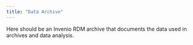 ```yaml
---
title: "Data Archive"
---
```


Here should be an Invenio RDM archive that documents the data used in archives and data analysis.